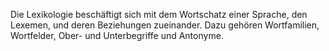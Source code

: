 Die Lexikologie beschäftigt sich mit dem Wortschatz einer Sprache, den Lexemen, und deren Beziehungen zueinander. Dazu gehören Wortfamilien, Wortfelder, Ober- und Unterbegriffe und Antonyme.